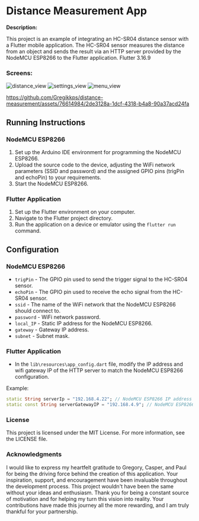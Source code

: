 # Distance Measurement App


**Description:**

This project is an example of integrating an HC-SR04 distance sensor with a Flutter mobile application. The HC-SR04 sensor measures the distance from an object and sends the result via an HTTP server provided by the NodeMCU ESP8266 to the Flutter application.
Flutter 3.16.9

### Screens:

![distance_view](https://github.com/Gregikkps/distance-measurement/assets/76614984/2e74aa07-613d-4374-9d4f-d9e334af6136)
![settings_view](https://github.com/Gregikkps/distance-measurement/assets/76614984/1e8156d1-9658-48ce-8b88-9c67551e640c)
![menu_view](https://github.com/Gregikkps/distance-measurement/assets/76614984/efd066d5-6c1b-45de-9991-e604f275b66b)


https://github.com/Gregikkps/distance-measurement/assets/76614984/2de3128a-1dcf-4318-b4a8-90a37acd24fa





## Running Instructions

### NodeMCU ESP8266

1. Set up the Arduino IDE environment for programming the NodeMCU ESP8266.
2. Upload the source code to the device, adjusting the WiFi network parameters (SSID and password) and the assigned GPIO pins (trigPin and echoPin) to your requirements.
3. Start the NodeMCU ESP8266.

### Flutter Application

1. Set up the Flutter environment on your computer.
2. Navigate to the Flutter project directory.
3. Run the application on a device or emulator using the `flutter run` command.

## Configuration

### NodeMCU ESP8266

- `trigPin` - The GPIO pin used to send the trigger signal to the HC-SR04 sensor.
- `echoPin` - The GPIO pin used to receive the echo signal from the HC-SR04 sensor.
- `ssid` - The name of the WiFi network that the NodeMCU ESP8266 should connect to.
- `password` - WiFi network password.
- `local_IP` - Static IP address for the NodeMCU ESP8266.
- `gateway` - Gateway IP address.
- `subnet` - Subnet mask.

### Flutter Application

- In the `lib\resources\app_config.dart` file, modify the IP address and wifi gateway IP of the HTTP server to match the NodeMCU ESP8266 configuration.

Example:

```dart
static String serverIp = "192.168.4.22"; // NodeMCU ESP8266 IP address
static const String serverGatewayIP = "192.168.4.9"; // NodeMCU ESP8266 HTTP serverGatewayIP address
```

### License
This project is licensed under the MIT License. For more information, see the LICENSE file.

### Acknowledgments
I would like to express my heartfelt gratitude to Gregory, Casper, and Paul for being the driving force behind the creation of this application. Your inspiration, support, and encouragement have been invaluable throughout the development process. This project wouldn't have been the same without your ideas and enthusiasm. Thank you for being a constant source of motivation and for helping my turn this vision into reality. Your contributions have made this journey all the more rewarding, and I am truly thankful for your partnership.
